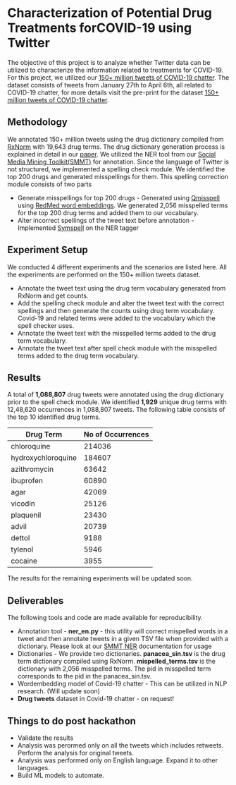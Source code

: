 # Characterization of Potential Drug Treatments forCOVID-19 using Twitter
The objective of this project is to analyze whether Twitter data can be utilized to characterize the information related to treatments for COVID-19. For this project, we utilized our  [150+ million tweets of COVID-19 chatter](https://zenodo.org/record/3738018). The dataset consists of tweets from January 27th to April 6th, all related to COVID-19 chatter, for more details visit the pre-print for the dataset [150+ million tweets of COVID-19 chatter](https://arxiv.org/abs/2004.03688).

## Methodology
We annotated 150+ million tweets using the drug dictionary compiled from [RxNorm](https://www.nlm.nih.gov/research/umls/rxnorm/index.html) with 19,643 drug terms. The drug dictionary generation process is explained in detail in our [paper](https://www.biorxiv.org/content/10.1101/859611v1). We utilized the NER tool from our [Social Media Mining Toolkit(SMMT)](https://arxiv.org/abs/2003.13894) for annotation. Since the language of Twitter is not structured, we implemented a spelling check module. We identified the top 200 drugs and generated misspellings for them. This spelling correction module consists of two parts
- Generate  misspellings for top 200 drugs - Generated using [Qmisspell](https://www.ncbi.nlm.nih.gov/pmc/articles/PMC6322919/) using [RedMed word embeddings](https://www.biorxiv.org/content/10.1101/663625v3.full). We generated 2,056 misspelled terms for the top 200 drug terms and added them to our vocabulary.
- Alter incorrect spellings of the tweet text before annotation - Implemented [Symspell](https://github.com/wolfgarbe/SymSpell) on the NER tagger

## Experiment Setup
We conducted 4 different experiments and the scenarios are listed here. All the experiments are performed on the 150+ million tweets dataset. 
- Annotate the tweet text using the drug term vocabulary generated from RxNorm and get counts.
- Add the spelling check module and alter the tweet text with the correct spellings and then generate the counts using drug term vocabulary. Covid-19 and related terms were added to the vocabulary which the spell checker uses.
- Annotate the tweet text with the misspelled terms added to the drug term vocabulary.
- Annotate the tweet text after spell check module with the misspelled terms added to the drug term vocabulary.


## Results
A total of **1,088,807** drug tweets were annotated using the drug dictionary prior to the spell check module. We identified **1,929** unique drug terms with 12,48,620 occurrences in 1,088,807 tweets. The following table consists of the top 10 identified drug terms.

| Drug Term     | No of Occurrences  | 
| ------------- | ------------- | 
| chloroquine  | 214036  |
|hydroxychloroquine|184607 |
|azithromycin|63642 |
|ibuprofen|60890 |
|agar|42069 |
|vicodin|25126 |
|plaquenil|23430 |
|advil|20739 |
|dettol|9188 |
|tylenol|5946 |
|cocaine|3955 |

The results for the remaining experiments will be updated soon. 

## Deliverables
The following tools and code are made available for reproducibility. 
- Annotation tool - **ner_en.py** - this utility will correct mispelled words in a tweet and then annotate tweets in a given TSV file when provided with a dictionary. Please look at our [SMMT NER](https://github.com/thepanacealab/SMMT/blob/master/data_annotationANDstandardization/README.md) documentation for usage
- Dictionaries - We provide two dictionaries. **panacea_sin.tsv** is the drug term dictionary compiled using RxNorm. **mispelled_terms.tsv** is the dictionary with 2,056 misspelled terms. The pid in misspelled term corresponds to the pid in the panacea_sin.tsv.
- Wordembedding model of Covid-19 chatter - This can be utilized in NLP research. (Will update soon)
- **Drug tweets** dataset in Covid-19 chatter - on request! 

## Things to do post hackathon
- Validate the results
- Analysis was perormed only on all the tweets which includes retweets. Perform the analysis for original tweets.
- Analysis was performed only on English language. Expand it to other languages. 
- Build ML models to automate.


